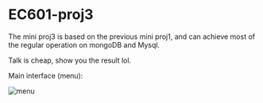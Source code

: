 # EC601-proj3
The mini proj3 is based on the previous mini proj1, and can achieve most of the regular operation on mongoDB and Mysql. 

Talk is cheap, show you the result lol.

Main interface (menu):

![menu](http://github.com/YanzuwuuEC601-proj1/raw/MINI-project-3/images/1.png)




